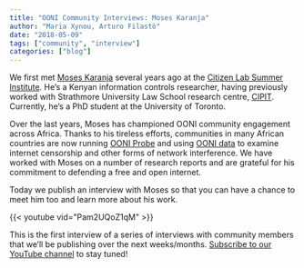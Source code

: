 ```yaml
---
title: "OONI Community Interviews: Moses Karanja"
author: "Maria Xynou, Arturo Filastò"
date: "2018-05-09"
tags: ["community", "interview"]
categories: ["blog"]
---
```


We first met [Moses Karanja](https://moseskaranja.com/) several years
ago at the [Citizen Lab Summer Institute](https://citizenlab.ca/summerinstitute/). He’s a Kenyan
information controls researcher, having previously worked with
Strathmore University Law School research centre,
[CIPIT](http://cipit.org/). Currently, he’s a PhD student at the
University of Toronto.

Over the last years, Moses has championed OONI community engagement
across Africa. Thanks to his tireless efforts, communities in many
African countries are now running [OONI Probe](https://ooni.org/install/) and using [OONI data](https://ooni.org/data/) to examine internet censorship
and other forms of network interference. We have worked with Moses on a
number of research reports and are grateful for his commitment to
defending a free and open internet.

Today we publish an interview with Moses so that you can have a chance
to meet him too and learn more about his work.

{{< youtube vid="Pam2UQoZ1qM" >}}

This is the first interview of a series of interviews with community
members that we’ll be publishing over the next weeks/months. [Subscribe to our YouTube channel](https://www.youtube.com/channel/UCQhDgj9wBf4_w5bWFvLlq-w?sub_confirmation=1)
to stay tuned!
